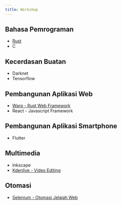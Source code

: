 ```yaml
---
title: Workshop
---
```


## Bahasa Pemrograman
- [Rust](/workshops/programming/rust/)
- C

## Kecerdasan Buatan
- Darknet
- Tensorflow

## Pembangunan Aplikasi Web
- [Warp - Rust Web Framework](/workshops/web-development/warp/)
- React - Javascript Framework

## Pembangunan Aplikasi Smartphone
- Flutter

## Multimedia
- Inkscape
- [Kdenlive - Video Editing](/workshops/multimedia/kdenlive/)

## Otomasi
- [Selenium - Otomasi Jelajah Web](/workshops/automation/selenium/)
